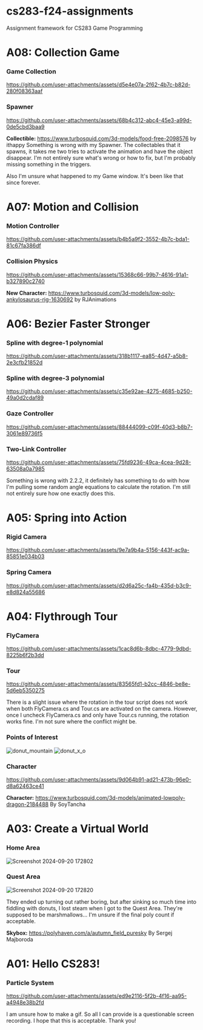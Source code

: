 # cs283-f24-assignments
Assignment framework for CS283 Game Programming

# A08: Collection Game
### Game Collection
https://github.com/user-attachments/assets/d5e4e07a-2f62-4b7c-b82d-280f08363aaf
### Spawner
https://github.com/user-attachments/assets/68b4c312-abc4-45e3-a99d-0de5cbd3baa9

**Collectible:** https://www.turbosquid.com/3d-models/food-free-2098576 by ithappy
Something is wrong with my Spawner. The collectables that it spawns, it takes me two tries to activate the animation and have the object disappear. I'm not entirely sure what's wrong or how to fix, but I'm probably missing something in the triggers.

Also I'm unsure what happened to my Game window. It's been like that since forever.

# A07: Motion and Collision
### Motion Controller
https://github.com/user-attachments/assets/b4b5a9f2-3552-4b7c-bda1-81c67fa386df
### Collision Physics
https://github.com/user-attachments/assets/15368c66-99b7-4616-91a1-b327890c2740

**New Character:** https://www.turbosquid.com/3d-models/low-poly-ankylosaurus-rig-1630692 by RJAnimations

# A06: Bezier Faster Stronger
### Spline with degree-1 polynomial
https://github.com/user-attachments/assets/318b1117-ea85-4d47-a5b8-2e3cfb21852d
### Spline with degree-3 polynomial
https://github.com/user-attachments/assets/c35e92ae-4275-4685-b250-49a0d2cdaf89
### Gaze Controller
https://github.com/user-attachments/assets/88444099-c09f-40d3-b8b7-3061e89736f5
### Two-Link Controller
https://github.com/user-attachments/assets/75fd9236-49ca-4cea-9d28-63508a0a7985

Something is wrong with 2.2.2, it definitely has something to do with how I'm pulling some random angle equations to calculate the rotation. I'm still not entirely sure how one exactly does this.

# A05: Spring into Action
### Rigid Camera
https://github.com/user-attachments/assets/9e7a9b4a-5156-443f-ac9a-85851e034b03
### Spring Camera
https://github.com/user-attachments/assets/d2d6a25c-fa4b-435d-b3c9-e8d824a55686

# A04: Flythrough Tour
### FlyCamera
https://github.com/user-attachments/assets/1cac8d6b-8dbc-4779-9dbd-8225b6f2b3dd
### Tour
https://github.com/user-attachments/assets/83565fd1-b2cc-4846-be8e-5d6eb5350275

There is a slight issue where the rotation in the tour script does not work when both FlyCamera.cs and Tour.cs are activated on the camera. However, once I uncheck FlyCamera.cs and only have Tour.cs running, the rotation works fine. I'm not sure where the conflict might be.

### Points of Interest
![donut_mountain](https://github.com/user-attachments/assets/6e971077-83b7-4bad-b513-305972d050b1)
![donut_x_o](https://github.com/user-attachments/assets/f0d8eef1-bc53-4614-90b9-d62168487e86)

### Character
https://github.com/user-attachments/assets/9d064b91-ad21-473b-96e0-d8a62463ce41

**Character:** https://www.turbosquid.com/3d-models/animated-lowpoly-dragon-2184488
By SoyTancha

# A03: Create a Virtual World
### Home Area
![Screenshot 2024-09-20 172802](https://github.com/user-attachments/assets/e93c8685-0d76-455b-a4f2-813b2ba1b747)
### Quest Area
![Screenshot 2024-09-20 172820](https://github.com/user-attachments/assets/95189352-f671-4e78-80ef-2cfd7d35f7fc)

They ended up turning out rather boring, but after sinking so much time into fiddling with donuts, I lost steam when I got to the Quest Area. They're supposed to be marshmallows... I'm unsure if the final poly count if acceptable.

**Skybox:** https://polyhaven.com/a/autumn_field_puresky
By Sergej Majboroda

# A01: Hello CS283!
### Particle System
https://github.com/user-attachments/assets/ed9e2116-5f2b-4f16-aa95-a4948e38b2fd

I am unsure how to make a gif. So all I can provide is a questionable screen recording. I hope that this is acceptable.
Thank you!
